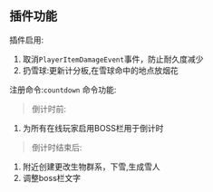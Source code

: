 ## 插件功能
插件启用:
1. 取消`PlayerItemDamageEvent`事件，防止耐久度减少
2. 扔雪球:更新计分板,在雪球命中的地点放烟花

注册命令:`countdown`
命令功能:
> 倒计时前:
1. 为所有在线玩家启用BOSS栏用于倒计时


> 倒计时结束后:
1. 附近创建更改生物群系，下雪,生成雪人
2. 调整boss栏文字
